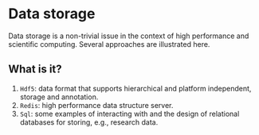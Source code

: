# Data storage

Data storage is a non-trivial issue in the context of high performance
and scientific computing.  Several approaches are illustrated here.

## What is it?
1. `Hdf5`: data format that supports hierarchical and platform independent,
    storage and annotation.
1. `Redis`: high performance data structure server.
1. `Sql`: some examples of interacting with and the design of relational
    databases for storing, e.g., research data.
